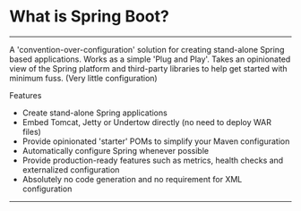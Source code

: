 # What is Spring Boot?
---

A 'convention-over-configuration' solution for creating stand-alone Spring based applications. Works as a simple 'Plug and Play'.
Takes an opinionated view of the Spring platform and third-party libraries to help get started with minimum fuss. (Very little configuration) 

Features
* Create stand-alone Spring applications
* Embed Tomcat, Jetty or Undertow directly (no need to deploy WAR files)
* Provide opinionated 'starter' POMs to simplify your Maven configuration
* Automatically configure Spring whenever possible
* Provide production-ready features such as metrics, health checks and externalized configuration
* Absolutely no code generation and no requirement for XML configuration

---

